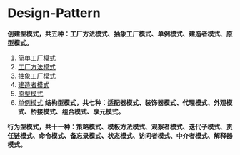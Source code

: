 # Design-Pattern

**创建型模式，共五种：工厂方法模式、抽象工厂模式、单例模式、建造者模式、原型模式。**  
1. [简单工厂模式](https://github.com/Iloveprograming/Design-Pattern/blob/master/Creational-Pattern/%E7%AE%80%E5%8D%95%E5%B7%A5%E5%8E%82%E6%A8%A1%E5%BC%8F.md)
2. [工厂方法模式](https://github.com/Iloveprograming/Design-Pattern/blob/master/Creational-Pattern/%E5%B7%A5%E5%8E%82%E6%96%B9%E6%B3%95%E6%A8%A1%E5%BC%8F.md)
3. [抽象工厂模式](https://github.com/Iloveprograming/Design-Pattern/blob/master/Creational-Pattern/%E6%8A%BD%E8%B1%A1%E5%B7%A5%E5%8E%82%E6%A8%A1%E5%BC%8F.md)
4. [建造者模式](https://github.com/Iloveprograming/Design-Pattern/blob/master/Creational-Pattern/%E5%BB%BA%E9%80%A0%E8%80%85%E6%A8%A1%E5%BC%8F.md)
5. [原型模式](https://github.com/Iloveprograming/Design-Pattern/blob/master/Creational-Pattern/%E5%8E%9F%E5%9E%8B%E6%A8%A1%E5%BC%8F.md)
6. [单例模式](https://github.com/Iloveprograming/Design-Pattern/blob/master/Creational-Pattern/%E5%8D%95%E4%BE%8B%E6%A8%A1%E5%BC%8F.md)
**结构型模式，共七种：适配器模式、装饰器模式、代理模式、外观模式、桥接模式、组合模式、享元模式。**

**行为型模式，共十一种：策略模式、模板方法模式、观察者模式、迭代子模式、责任链模式、命令模式、备忘录模式、状态模式、访问者模式、中介者模式、解释器模式。**